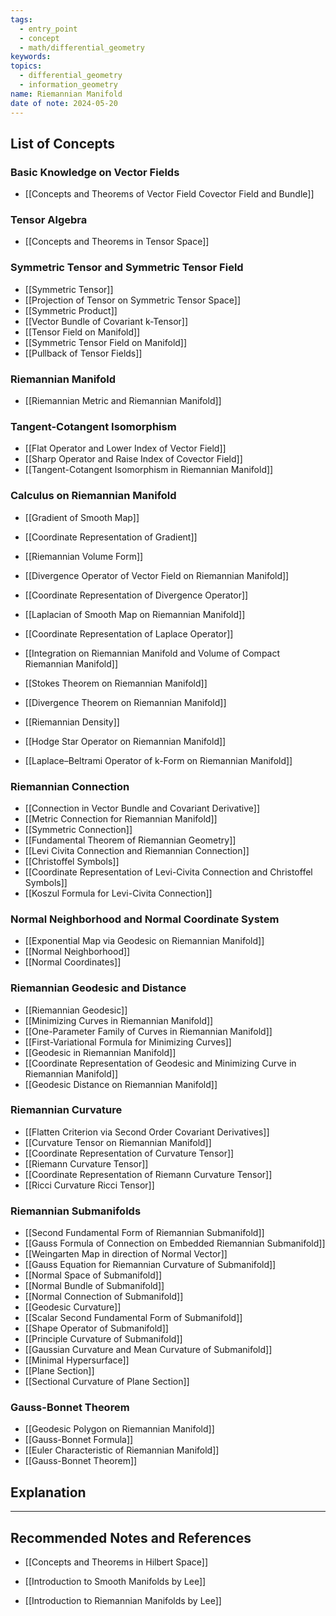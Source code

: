 ```yaml
---
tags:
  - entry_point
  - concept
  - math/differential_geometry
keywords: 
topics:
  - differential_geometry
  - information_geometry
name: Riemannian Manifold
date of note: 2024-05-20
---
```


##  List of Concepts

### Basic Knowledge on Vector Fields

- [[Concepts and Theorems of Vector Field Covector Field and Bundle]]

### Tensor Algebra

- [[Concepts and Theorems in Tensor Space]]

### Symmetric Tensor and Symmetric Tensor Field

- [[Symmetric Tensor]]
- [[Projection of Tensor on Symmetric Tensor Space]]
- [[Symmetric Product]]
- [[Vector Bundle of Covariant k-Tensor]]
- [[Tensor Field on Manifold]]
- [[Symmetric Tensor Field on Manifold]]
- [[Pullback of Tensor Fields]]

### Riemannian Manifold

- [[Riemannian Metric and Riemannian Manifold]]

### Tangent-Cotangent Isomorphism

- [[Flat Operator and Lower Index of Vector Field]]
- [[Sharp Operator and Raise Index of Covector Field]]
- [[Tangent-Cotangent Isomorphism in Riemannian Manifold]]

### Calculus on Riemannian Manifold

- [[Gradient of Smooth Map]]
- [[Coordinate Representation of Gradient]]
- [[Riemannian Volume Form]]

- [[Divergence Operator of Vector Field on Riemannian Manifold]]
- [[Coordinate Representation of Divergence Operator]]
- [[Laplacian of Smooth Map on Riemannian Manifold]]
- [[Coordinate Representation of Laplace Operator]]

- [[Integration on Riemannian Manifold and Volume of Compact Riemannian Manifold]]
- [[Stokes Theorem on Riemannian Manifold]]
- [[Divergence Theorem on Riemannian Manifold]]
- [[Riemannian Density]]

- [[Hodge Star Operator on Riemannian Manifold]]
- [[Laplace–Beltrami Operator of k-Form on Riemannian Manifold]]

### Riemannian Connection

- [[Connection in Vector Bundle and Covariant Derivative]]
- [[Metric Connection for Riemannian Manifold]]
- [[Symmetric Connection]]
- [[Fundamental Theorem of Riemannian Geometry]]
- [[Levi Civita Connection and Riemannian Connection]]
- [[Christoffel Symbols]]
- [[Coordinate Representation of Levi-Civita Connection and Christoffel Symbols]]
- [[Koszul Formula for Levi-Civita Connection]]

### Normal Neighborhood and Normal Coordinate System

- [[Exponential Map via Geodesic on Riemannian Manifold]]
- [[Normal Neighborhood]]
- [[Normal Coordinates]]



### Riemannian Geodesic and Distance

- [[Riemannian Geodesic]]
- [[Minimizing Curves in Riemannian Manifold]]
- [[One-Parameter Family of Curves in Riemannian Manifold]]
- [[First-Variational Formula for Minimizing Curves]]
- [[Geodesic in Riemannian Manifold]]
- [[Coordinate Representation of Geodesic and Minimizing Curve in Riemannian Manifold]]
- [[Geodesic Distance on Riemannian Manifold]]


### Riemannian Curvature

- [[Flatten Criterion via Second Order Covariant Derivatives]]
- [[Curvature Tensor on Riemannian Manifold]]
- [[Coordinate Representation of Curvature Tensor]]
- [[Riemann Curvature Tensor]]
- [[Coordinate Representation of Riemann Curvature Tensor]]
- [[Ricci Curvature Ricci Tensor]]

### Riemannian Submanifolds

- [[Second Fundamental Form of Riemannian Submanifold]]
- [[Gauss Formula of Connection on Embedded Riemannian Submanifold]]
- [[Weingarten Map in direction of Normal Vector]]
- [[Gauss Equation for Riemannian Curvature of Submanifold]]
- [[Normal Space of Submanifold]]
- [[Normal Bundle of Submanifold]]
- [[Normal Connection of Submanifold]]
- [[Geodesic Curvature]]
- [[Scalar Second Fundamental Form of Submanifold]]
- [[Shape Operator of Submanifold]]
- [[Principle Curvature of Submanifold]]
- [[Gaussian Curvature and Mean Curvature of Submanifold]]
- [[Minimal Hypersurface]]
- [[Plane Section]]
- [[Sectional Curvature of Plane Section]]

### Gauss-Bonnet Theorem

- [[Geodesic Polygon on Riemannian Manifold]]
- [[Gauss-Bonnet Formula]]
- [[Euler Characteristic of Riemannian Manifold]]
- [[Gauss-Bonnet Theorem]]


## Explanation





-----------
##  Recommended Notes and References


- [[Concepts and Theorems in Hilbert Space]]


- [[Introduction to Smooth Manifolds by Lee]]
- [[Introduction to Riemannian Manifolds by Lee]]